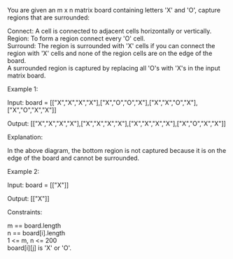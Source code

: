 You are given an m x n matrix board containing letters 'X' and 'O', capture regions that are surrounded:

Connect: A cell is connected to adjacent cells horizontally or vertically.\
Region: To form a region connect every 'O' cell.\
Surround: The region is surrounded with 'X' cells if you can connect the region with 'X' cells and none of the region cells are on the edge of the board.\
A surrounded region is captured by replacing all 'O's with 'X's in the input matrix board.

Example 1:

Input: board = [["X","X","X","X"],["X","O","O","X"],["X","X","O","X"],["X","O","X","X"]]

Output: [["X","X","X","X"],["X","X","X","X"],["X","X","X","X"],["X","O","X","X"]]

Explanation:

In the above diagram, the bottom region is not captured because it is on the edge of the board and cannot be surrounded.

Example 2:

Input: board = [["X"]]

Output: [["X"]]

Constraints:

m == board.length\
n == board[i].length\
1 <= m, n <= 200\
board[i][j] is 'X' or 'O'.